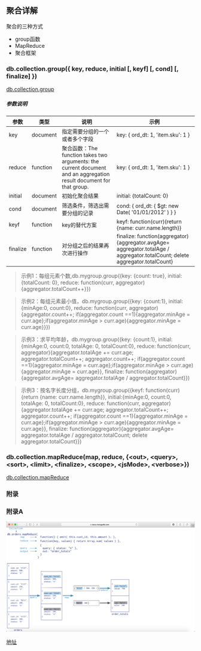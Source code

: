 ## 聚合详解

聚合的三种方式
* group函数
* MapReduce
* 聚合框架

### db.collection.group({ key, reduce, initial \[, keyf] \[, cond] \[, finalize] })

[db.collection.group](https://docs.mongodb.com/master/reference/method/db.collection.group/index.html)

##### 参数说明

|参数|类型|说明|示例|
|---|---|---|---|
|key|document|指定需要分组的一个或者多个字段|key: { ord_dt: 1, 'item.sku': 1 }|
|reduce|function|聚合函数：The function takes two arguments: the current document and an aggregation result document for that group.|key: { ord_dt: 1, 'item.sku': 1 }|
|initial|document|初始化聚合结果|initial: {totalCount: 0}|
|cond|document|筛选条件，筛选出需要分组的记录|cond: { ord_dt: { $gt: new Date( '01/01/2012' ) } }|
|keyf|function|key的替代方案|keyf: function(curr){return {name: curr.name.length}}|
|finalize|function|对分组之后的结果再次进行操作|finalize: function(aggregator){aggregator.avgAge= aggregator.totalAge / aggregator.totalCount; delete aggregator.totalCount}|

> 示例1：每组元素个数,db.mygroup.group({key: {count: true}, initial: {totalCount: 0}, reduce: function(curr, aggregator){aggregator.totalCount++}})

> 示例2：每组元素最小值，db.mygroup.group({key: {count:1}, initial:{minAge:0, count:0}, reduce: function(curr, aggregator){aggregator.count++; if(aggregator.count ==1){aggregator.minAge = curr.age};if(aggregator.minAge > curr.age){aggregator.minAge = curr.age}}})

> 示例3：求平均年龄，db.mygroup.group({key: {count:1}, initial:{minAge:0, count:0, totalAge: 0, totalCount:0}, reduce: function(curr, aggregator){aggregator.totalAge += curr.age; aggregator.totalCount++; aggregator.count++; if(aggregator.count ==1){aggregator.minAge = curr.age};if(aggregator.minAge > curr.age){aggregator.minAge = curr.age}}, finalize: function(aggregator){aggregator.avgAge= aggregator.totalAge / aggregator.totalCount}})

> 示例3：按名字长度分组，db.mygroup.group({keyf: function(curr){return {name: curr.name.length}}, initial:{minAge:0, count:0, totalAge: 0, totalCount:0}, reduce: function(curr, aggregator){aggregator.totalAge += curr.age; aggregator.totalCount++; aggregator.count++; if(aggregator.count ==1){aggregator.minAge = curr.age};if(aggregator.minAge > curr.age){aggregator.minAge = curr.age}}, finalize: function(aggregator){aggregator.avgAge= aggregator.totalAge / aggregator.totalCount; delete aggregator.totalCount}})


### db.collection.mapReduce(map, reduce, {\<out>, \<query>, \<sort>, \<limit>, \<finalize>, \<scope>, \<jsMode>, \<verbose>})

[db.collection.mapReduce](https://docs.mongodb.com/master/reference/method/db.collection.mapReduce/#db.collection.mapReduce)













### 附录

### 附录A
![map-reduce流程图](img/map-reduce.png)

[地址](https://docs.mongodb.com/master/core/map-reduce/)